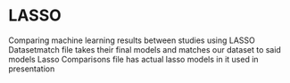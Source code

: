 # LASSO
Comparing machine learning results between studies using LASSO
Datasetmatch file takes their final models and matches our dataset to said models
Lasso Comparisons file has actual lasso models in it used in presentation

